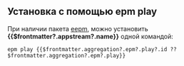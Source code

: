 ## Установка c помощью epm play <Badge v-if="$frontmatter?.aggregation?.epm?.play?.build === 'unofficial'" type="danger" text="Неофициальная сборка" />

При наличии пакета [eepm](/package-manager/epm/), можно установить **{{$frontmatter?.appstream?.name}}** одной командой:

```shell-vue
epm play {{$frontmatter.aggregation?.epm?.play?.id ?? $frontmatter.aggregation?.epm?.play}}
```
